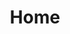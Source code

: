 ---
home: true
icon: home
title: Home
heroImage: /image.png
heroText: CoolBox
tagline: To make Schoolbox look good again.
actions:
  - text: Install
    link: /install
    type: primary

  - text: Docs
    link: /docs

features:
  - title: Reminders System
    icon: bell
    details: Set reminders for yourself, and get notified when they are due. Can be set for assessments, and can be received via Desktop or Discord.

  - title: Coloured Tiles
    icon: palette
    details: Brings back the vibrant tile gradients on the homepage.

  - title: Pretty Subjects
    icon: wand-magic-sparkles
    details: Subject names now look nice, for example 10Engi1B becomes Engineering

  - title: Live Updating
    icon: sync
    details: Your timetable, due work, and news sections will all update live.

  - title: Timers
    icon: clock
    details: Keep track of time with a live display of the time left in the current period or to your next.

  - title: Compact Homepage
    icon: minimize
    details: Improved and compacted the overall layout of the homepage, and removed unnecessary rarely used tiles.

  - title: Discord Server
    icon: fab fa-discord
    details: Suggest features, report bugs and find out about new updates on the official Discord server.
    link: https://discord.gg/a2JFDUZfDn

  - title: New Features Soon
    icon: plus
    details: More features are planned to be added in the future, including custom themes and quick notes.

---